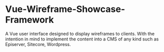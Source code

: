 # Vue-Wireframe-Showcase-Framework
A Vue user interface designed to display wireframes to clients. With the intention in mind to implement the content into a CMS of any kind such as Episerver, Sitecore, Wordpress.
